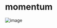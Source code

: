 # momentum

![image](https://github.com/hyeong1/momentum/assets/86397095/d7fae2ed-b1c0-45b2-ae1d-b57dc2a8e965)
